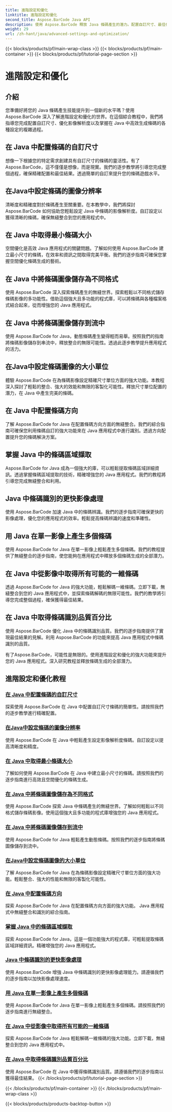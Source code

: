 ```yaml
---
title: 進階設定和優化
linktitle: 進階設定和優化
second_title: Aspose.BarCode Java API
description: 使用 Aspose.BarCode 釋放 Java 條碼產生的潛力。配置自訂尺寸、最佳化影像解析度並掌握條碼設定以實現無縫整合。
weight: 29
url: /zh-hant/java/advanced-settings-and-optimization/
---
```


{{< blocks/products/pf/main-wrap-class >}}
{{< blocks/products/pf/main-container >}}
{{< blocks/products/pf/tutorial-page-section >}}

# 進階設定和優化


## 介紹

您準備好將您的 Java 條碼產生技能提升到一個新的水平嗎？使用 Aspose.BarCode 深入了解進階設定和優化的世界。在這個綜合教程中，我們將指導您完成配置自訂尺寸、優化影像解析度以及掌握在 Java 中高效生成條碼的各種設定的複雜過程。

## 在 Java 中配置條碼的自訂尺寸

想像一下根據您的特定需求創建具有自訂尺寸的條碼的靈活性。有了 Aspose.BarCode，這不僅僅是想像，而是現實。我們的逐步教學將引導您完成整個過程，確保精確配置和最佳結果。透過簡單的自訂來提升您的條碼遊戲水平。

## 在Java中設定條碼的圖像分辨率

清晰度和精確度對於條碼產生至關重要。在本教學中，我們將探討 Aspose.BarCode 如何協助您輕鬆設定 Java 中條碼的影像解析度。自訂設定以獲得清晰的條碼，確保無縫整合到您的應用程式中。

## 在 Java 中取得最小條碼大小

空間優化是高效 Java 應用程式的關鍵問題。了解如何使用 Aspose.BarCode 建立最小尺寸的條碼，在效率和資訊之間取得完美平衡。我們的逐步指南可確保您掌握空間優化條碼生成的藝術。

## 在 Java 中將條碼圖像儲存為不同格式

使用 Aspose.BarCode 深入探索條碼產生的無縫世界。探索輕鬆以不同格式儲存條碼影像的多功能性。借助這個強大且多功能的程式庫，可以將條碼與各種檔案格式結合起來，從而增強您的 Java 應用程式。

## 在 Java 中將條碼圖像儲存到流中

使用 Aspose.BarCode for Java，動態條碼產生變得輕而易舉。按照我們的指南將條碼影像儲存到串流中，釋放整合的無限可能性。透過此逐步教學提升應用程式的活力。

## 在Java中設定條碼圖像的大小單位

體驗 Aspose.BarCode 在為條碼影像設定精確尺寸單位方面的強大功能。本教程深入探討了輕鬆的整合、強大的效能和無限的客製化可能性。釋放尺寸單位配置的潛力，在 Java 中產生完美的條碼。

## 在 Java 中配置條碼方向

了解 Aspose.BarCode for Java 在配置條碼方向方面的無縫整合。我們的綜合指南可確保您利用條碼自訂的強大功能來在 Java 應用程式中進行識別。透過方向配置提升您的條碼解決方案。

## 掌握 Java 中的條碼區域擷取

Aspose.BarCode for Java 成為一個強大的庫，可以輕鬆提取條碼區域詳細資訊。透過掌握條碼區域提取的技術，精確增強您的 Java 應用程式。我們的教程將引導您完成無縫整合和利用。

## Java 中條碼識別的更快影像處理

使用 Aspose.BarCode 加速 Java 中的條碼辨識。我們的逐步指南可確保更快的影像處理，優化您的應用程式的效率。輕鬆提高條碼辨識的速度和準確性。

## 用 Java 在單一影像上產生多個條碼

使用 Aspose.BarCode for Java 在單一影像上輕鬆產生多個條碼。我們的教程提供了無縫整合的逐步指南，使您能夠在應用程式中釋放多個條碼生成的全部潛力。

## 在 Java 中從影像中取得所有可能的一維條碼

透過 Aspose.BarCode for Java 的強大功能，輕鬆解碼一維條碼。立即下載，無縫整合到您的 Java 應用程式中，並探索條碼解碼的無限可能性。我們的教學將引導您完成整個過程，確保獲得最佳結果。

## 在 Java 中取得條碼識別品質百分比

使用 Aspose.BarCode 優化 Java 中的條碼識別品質。我們的逐步指南提供了實現最佳結果的見解。利用 Aspose.BarCode 的功能來提高 Java 應用程式中條碼識別的品質。

有了Aspose.BarCode，可能性是無限的。使用進階設定和優化的強大功能來提升您的 Java 應用程式。深入研究教程並釋放條碼生成的全部潛力。
## 進階設定和優化教程
### [在 Java 中配置條碼的自訂尺寸](./configuring-custom-size-barcode/)
探索使用 Aspose.BarCode 在 Java 中配置自訂尺寸條碼的簡單性。請按照我們的逐步教學進行精確配置。
### [在Java中設定條碼的圖像分辨率](./setting-image-resolution-barcode/)
使用 Aspose.BarCode 在 Java 中輕鬆產生設定影像解析度條碼。自訂設定以提高清晰度和精度。
### [在 Java 中取得最小條碼大小](./getting-minimum-barcode-size/)
了解如何使用 Aspose.BarCode 在 Java 中建立最小尺寸的條碼。請按照我們的逐步指南進行高效且空間優化的條碼生成。
### [在 Java 中將條碼圖像儲存為不同格式](./saving-barcode-images-different-formats/)
使用 Aspose.BarCode 探索 Java 中條碼產生的無縫世界。了解如何輕鬆以不同格式儲存條碼影像。使用這個強大且多功能的程式庫增強您的 Java 應用程式。
### [在 Java 中將條碼圖像儲存到流中](./saving-barcode-image-streams/)
使用 Aspose.BarCode for Java 輕鬆產生動態條碼。按照我們的逐步指南將條碼圖像儲存到流中。
### [在Java中設定條碼圖像的大小單位](./setting-size-unit-barcode-image/)
了解 Aspose.BarCode for Java 在為條碼影像設定精確尺寸單位方面的強大功能。輕鬆整合、強大的性能和無限的客製化可能性。
### [在 Java 中配置條碼方向](./configuring-barcode-orientation/)
探索 Aspose.BarCode for Java 在配置條碼方向方面的強大功能。 Java 應用程式中無縫整合和識別的綜合指南。
### [掌握 Java 中的條碼區域擷取](./extracting-barcode-region-information/)
探索 Aspose.BarCode for Java，這是一個功能強大的程式庫，可輕鬆提取條碼區域詳細資訊。精確增強您的 Java 應用程式。
### [Java 中條碼識別的更快影像處理](./faster-image-processing-barcode-recognition/)
使用 Aspose.BarCode 增強 Java 中條碼識別的更快影像處理能力。請遵循我們的逐步指南以加快影像處理速度。
### [用 Java 在單一影像上產生多個條碼](./generating-multiple-barcodes-single-image/)
使用 Aspose.BarCode for Java 在單一影像上輕鬆產生多個條碼。請按照我們的逐步指南進行無縫整合。
### [在 Java 中從影像中取得所有可能的一維條碼](./getting-all-possible-1d-barcodes-image/)
探索 Aspose.BarCode for Java 輕鬆解碼一維條碼的強大功能。立即下載，無縫整合到您的 Java 應用程式中。
### [在 Java 中取得條碼識別品質百分比](./getting-barcode-recognition-quality-percent/)
使用 Aspose.BarCode 在 Java 中獲得條碼識別品質。請遵循我們的逐步指南以獲得最佳結果。
{{< /blocks/products/pf/tutorial-page-section >}}

{{< /blocks/products/pf/main-container >}}
{{< /blocks/products/pf/main-wrap-class >}}

{{< blocks/products/products-backtop-button >}}

